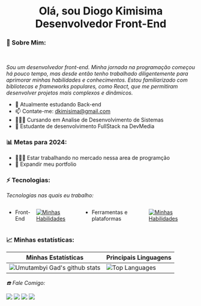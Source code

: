 <h1 align="center"> Olá, sou Diogo Kimisima <br/> Desenvolvedor Front-End </h1>

### 🐼 Sobre Mim: 

<br/>

*Sou um desenvolvedor front-end. Minha jornada na programação começou há pouco tempo, mas desde então tenho trabalhado diligentemente para aprimorar minhas habilidades e conhecimentos. Estou familiarizado com bibliotecas e frameworks populares, como React, que me permitiram desenvolver projetos mais complexos e dinâmicos.*


* 🌱 Atualmente estudando Back-end
* 📫 Contate-me: dkimisima@gmail.com
* 👨🏼‍💻 Cursando em Analise de Desenvolvimento de Sistemas
* 🚀 Estudante de desenvolvimento FullStack na DevMedia

### 📊 Metas para 2024:

* 👨🏼‍💻 Estar trabalhando no mercado nessa area de programção
* 📂 Expandir meu portfolio

### ⚡ Tecnologias:

*Tecnologias nas quais eu trabalho:*

<div style="display:flex">
 
- Front-End

[![Minhas Habilidades](https://skillicons.dev/icons?i=html,css,js,react)](https://skillicons.dev)
 
 - Ferramentas e plataformas

[![Minhas Habilidades](https://skillicons.dev/icons?i=git,github)](https://skillicons.dev)
   
</div>

### 📈 Minhas estatísticas:

| Minhas Estatísticas                                                                                                                                                            | Principais Linguagens                                                                                                                                                                     |
| ------------------------------------------------------------------------------------------------------------------------------------------------------------------------ | ---------------------------------------------------------------------------------------------------------------------------------------------------------------------------------- |
| ![Umutambyi Gad's github stats](https://github-readme-stats.vercel.app/api?username=diogokimisima&show_icons=true&hide_border=true&count_private=true&theme=jolly) | ![Top Languages](https://github-readme-stats.vercel.app/api/top-langs/?username=diogokimisima&langs_count=10&count_private=true&hide_border=true&theme=jolly&layout=compact) |

*☎️ Fale Comigo:*

<div>
  <a href="https://www.linkedin.com/in/diogo-kimisima/" target="_blank"><img src="https://img.shields.io/badge/-LinkedIn-%230077B5?style=for-the-badge&logo=linkedin&logoColor=white" target="_blank"></a>
  <a href="https://api.whatsapp.com/send/?phone=%2B5518981969555&text&app_absent=0" target="_blank"><img src="https://img.shields.io/badge/WhatsApp-25D366?style=for-the-badge&logo=whatsapp&logoColor=white" target="_blank"></a>
  <a href = "mailto:contato.dkimisima@gmail.com"><img src="https://img.shields.io/badge/-Gmail-%23333?style=for-the-badge&logo=gmail&logoColor=white" target="_blank"></a>
  <a href="https://www.instagram.com/diogokimisima/" target="_blank"><img src="https://img.shields.io/badge/-Instagram-%23E4405F?style=for-the-badge&logo=instagram&logoColor=white" target="_blank"></a>
</div>
